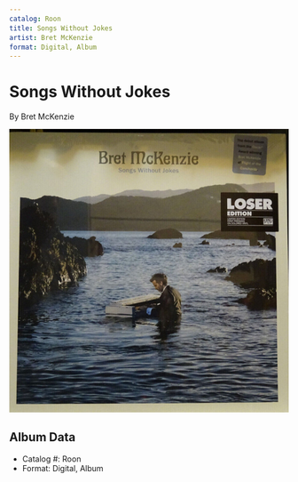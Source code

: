 ```yaml
---
catalog: Roon
title: Songs Without Jokes
artist: Bret McKenzie
format: Digital, Album
---
```


# Songs Without Jokes

By Bret McKenzie

![](../../assets/albumcovers/Bret_McKenzie-Songs_Without_Jokes.png)

## Album Data

- Catalog #: Roon
- Format: Digital, Album

